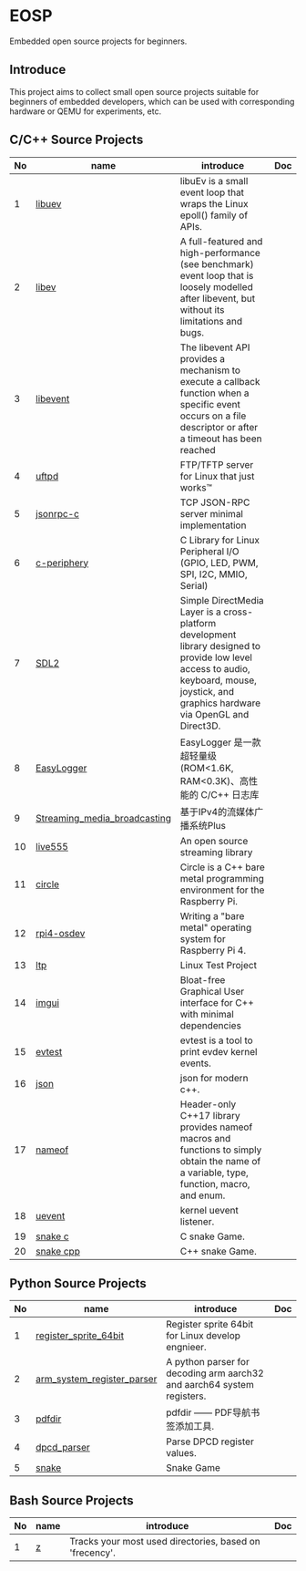 # EOSP
Embedded open source projects for beginners.

## Introduce
This project aims to collect small open source projects suitable for beginners of embedded developers, which can be used with corresponding hardware or QEMU for experiments, etc.

## C/C++ Source Projects

| No  |                     name                          |   introduce     | Doc |
|-----|---------------------------------------------------|-----------------|----|
| 1   |  [libuev](https://github.com/troglobit/libuev)    |     libuEv is a small event loop that wraps the Linux epoll() family of APIs.      |         |
| 2  |  [libev](https://libevent.org/)                    | A full-featured and high-performance (see benchmark) event loop that is loosely modelled after libevent, but without its limitations and bugs.                |         |
| 3   |  [libevent](https://libevent.org/)                |The libevent API provides a mechanism to execute a callback function when a specific event occurs on a file descriptor or after a timeout has been reached      |         |
| 4   |  [uftpd](https://github.com/troglobit/uftpd)  |FTP/TFTP server for Linux that just works™   |         |
| 5   |  [jsonrpc-c](https://github.com/hmng/jsonrpc-c)  | TCP JSON-RPC server minimal implementation  |         |
| 6   |  [c-periphery](https://github.com/vsergeev/c-periphery)  | C Library for Linux Peripheral I/O (GPIO, LED, PWM, SPI, I2C, MMIO, Serial)  |         |
| 7   |  [SDL2](https://github.com/libsdl-org/SDL)  | Simple DirectMedia Layer is a cross-platform development library designed to provide low level access to audio, keyboard, mouse, joystick, and graphics hardware via OpenGL and Direct3D.     |         |
| 8   |  [EasyLogger](https://github.com/armink/EasyLogger)  | EasyLogger 是一款超轻量级(ROM<1.6K, RAM<0.3K)、高性能的 C/C++ 日志库  |         |
| 9   |  [Streaming_media_broadcasting](https://github.com/litbubo/Streaming_media_broadcasting_system_based_on_IPv4)  | 基于IPv4的流媒体广播系统Plus  |         |
| 10   |  [live555](http://www.live555.com/)  | An open source streaming library  |         |
| 11   |  [circle](https://github.com/rsta2/circle)  | Circle is a C++ bare metal programming environment for the Raspberry Pi.  |         |
| 12   |  [rpi4-osdev](https://github.com/isometimes/rpi4-osdev)  | Writing a "bare metal" operating system for Raspberry Pi 4.  |         |
| 13   |  [ltp](https://github.com/linux-test-project/ltp)        | Linux Test Project | |
| 14   |  [imgui](https://github.com/linux-test-project/ltp)      | Bloat-free Graphical User interface for C++ with minimal dependencies | |
| 15   |  [evtest](https://github.com/Robin329/evtest)      | evtest is a tool to print evdev kernel events. | |
| 16   |  [json](https://github.com/nlohmann/json)          | json for modern c++. | |
| 17   |  [nameof](https://github.com/Neargye/nameof)          | Header-only C++17 library provides nameof macros and functions to simply obtain the name of a variable, type, function, macro, and enum. | |
| 18   |  [uevent](https://github.com/Robin329/uevent)          | kernel uevent listener. | |
| 19   |  [snake c](https://github.com/Robin329/snake)          | C snake Game. | |
| 20   |  [snake cpp](https://github.com/Robin329/snake_cpp)          | C++ snake Game. | |

## Python Source Projects

| No  |                     name                          |   introduce     | Doc |
|-----|---------------------------------------------------|-----------------|----|
| 1   |  [register_sprite_64bit](https://github.com/Robin329/register_sprite_64bit)    |    Register sprite 64bit for Linux develop engnieer.     |         |
| 2   |  [arm_system_register_parser](https://github.com/Robin329/arm_system_register_parser)    |    A python parser for decoding arm aarch32 and aarch64 system registers.     |         |
| 3   |  [pdfdir](https://github.com/chroming/pdfdir)    |    pdfdir —— PDF导航书签添加工具.     |         |
| 4   |  [dpcd_parser](https://github.com/Robin329/dpcd_parser)    |    Parse DPCD register values.     |         |
| 5   |  [snake](https://github.com/chuyangliu/snake)    |    Snake Game     |         |

## Bash Source Projects

| No  |                     name                          |   introduce     | Doc |
|-----|---------------------------------------------------|-----------------|----|
|  1   |  [z](https://github.com/Robin329/z)              |  Tracks your most used directories, based on 'frecency'.     |         |
